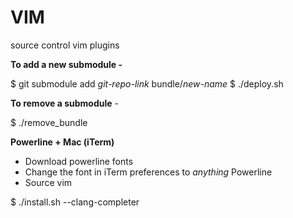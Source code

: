 # VIM
source control vim plugins

**To add a new submodule -**

$ git submodule add *git-repo-link* bundle/*new-name*
$ ./deploy.sh

**To remove a submodule** -

$ ./remove_bundle <submodule name>

**Powerline + Mac (iTerm)**

 * Download powerline fonts
 * Change the font in iTerm preferences to *anything* Powerline
 * Source vim

$ ./install.sh --clang-completer
